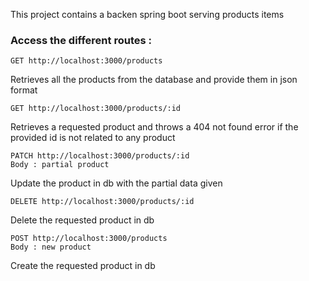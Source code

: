 This project contains a backen spring boot serving products items

### Access the different routes :
```
GET http://localhost:3000/products
```
Retrieves all the products from the database and provide them in json format

```
GET http://localhost:3000/products/:id
```
Retrieves a requested product and throws a 404 not found error if the provided id is not related to any product

```
PATCH http://localhost:3000/products/:id
Body : partial product
```
Update the product in db with the partial data given

```
DELETE http://localhost:3000/products/:id
```
Delete the requested product in db

```
POST http://localhost:3000/products
Body : new product
```
Create the requested product in db
